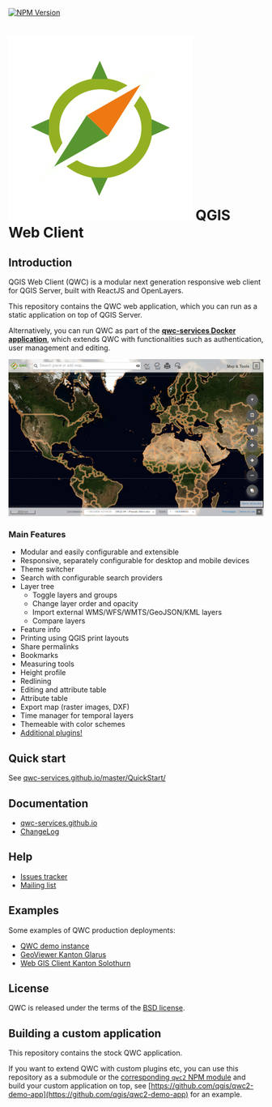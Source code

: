[![NPM Version](https://img.shields.io/npm/v/qwc2.svg?style=flat)](https://www.npmjs.com/package/qwc2)

![Logo](https://raw.githubusercontent.com/qgis/qwc2/refs/heads/master/static/assets/img/qwc-logo.svg) QGIS Web Client
=================

## Introduction
QGIS Web Client (QWC) is a modular next generation responsive web client for QGIS Server, built with ReactJS and OpenLayers.

This repository contains the QWC web application, which you can run as a static application on top of QGIS Server.

Alternatively, you can run QWC as part of the **[qwc-services Docker application](https://github.com/qwc-services/qwc-docker)**, which extends QWC with functionalities such as authentication, user management and editing.

![Screenshot](https://github.com/qgis/qwc2/blob/gh-pages/Screenshot.jpg?raw=true)

### Main Features

- Modular and easily configurable and extensible
- Responsive, separately configurable for desktop and mobile devices
- Theme switcher
- Search with configurable search providers
- Layer tree
  * Toggle layers and groups
  * Change layer order and opacity
  * Import external WMS/WFS/WMTS/GeoJSON/KML layers
  * Compare layers
- Feature info
- Printing using QGIS print layouts
- Share permalinks
- Bookmarks
- Measuring tools
- Height profile
- Redlining
- Editing and attribute table
- Attribute table
- Export map (raster images, DXF)
- Time manager for temporal layers
- Themeable with color schemes
- [Additional plugins!](https://qwc-services.github.io/master/references/qwc2_plugins/)

## Quick start

See [qwc-services.github.io/master/QuickStart/](https://qwc-services.github.io/master/QuickStart/)

## Documentation

* [qwc-services.github.io](https://qwc-services.github.io/)
* [ChangeLog](https://qwc-services.github.io/master/release_notes/ChangeLog/)

## Help

* [Issues tracker](https://github.com/qgis/qwc2/issues)
* [Mailing list](https://lists.osgeo.org/mailman/listinfo/qgis-qwc2)

## Examples

Some examples of QWC production deployments:

- [QWC demo instance](http://qwc2.sourcepole.ch)
- [GeoViewer Kanton Glarus](https://map.geo.gl.ch/)
- [Web GIS Client Kanton Solothurn](https://geo.so.ch/map/)

## License

QWC is released under the terms of the [BSD license](https://github.com/qgis/qwc2/blob/master/LICENSE).

## Building a custom application

This repository contains the stock QWC application.

If you want to extend QWC with custom plugins etc, you can use this repository as a submodule or the [corresponding `qwc2` NPM module](https://www.npmjs.com/package/qwc2) and build your custom application on top, see [https://github.com/qgis/qwc2-demo-app](https://github.com/qgis/qwc2-demo-app) for an example.
